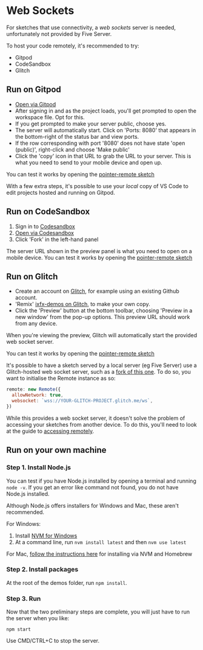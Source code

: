 # Web Sockets

For sketches that use connectivity, a _web sockets_ server is needed, unfortunately not provided by Five Server.

To host your code remotely, it's recommended to try:

* Gitpod
* CodeSandbox
* Glitch

## Run on Gitpod

* [Open via Gitpod](https://gitpod.io/#https://github.com/ClintH/ixfx-demos-light)
* After signing in and as the project loads, you'll get prompted to open the workspace file. Opt for this.
* If you get prompted to make your server public, choose yes.
* The server will automatically start. Click on 'Ports: 8080' that appears in the bottom-right of the status bar and view ports.
* If the row corresponding with port '8080' does not have state 'open (public)', right-click and choose 'Make public'
* Click the 'copy' icon in that URL to grab the URL to your server. This is what you need to send to your mobile device and open up.

You can test it works by opening the [pointer-remote sketch](./pointer/remote/)

With a few extra steps, it's possible to use your _local_ copy of VS Code to edit projects hosted and running on Gitpod.

## Run on CodeSandbox

1. Sign in to [Codesandbox](https://codesandbox.io/)
2. [Open via Codesandbox](https://githubbox.com/clinth/ixfx-demos-light)
3. Click 'Fork' in the left-hand panel

The server URL shown in the preview panel is what you need to open on a mobile device. You can test it works by opening the [pointer-remote sketch](./pointer/remote/)

## Run on Glitch

* Create an account on [Glitch](https://glitch.com), for example using an existing Github account.
* 'Remix' [ixfx-demos on Glitch](https://glitch.com/edit/#!/ixfx-demos), to make your own copy.
* Click the 'Preview' button at the bottom toolbar, choosing 'Preview in a new window' from the pop-up options. This preview URL should work from any device.

When you're viewing the preview, Glitch will automatically start the provided web socket server.

You can test it works by opening the [pointer-remote sketch](./pointer/remote/)

It's possible to have a sketch served by a local server (eg Five Server) use a Glitch-hosted web socket server, such as a [fork of this one](https://glitch.com/edit/#!/ch-remote-test). To do so, you want to initialise the Remote instance as so:

```js
remote: new Remote({
  allowNetwork: true,
  websocket: `wss://YOUR-GLITCH-PROJECT.glitch.me/ws`,
})
```

While this provides a web socket server, it doesn't solve the problem of accessing your sketches from another device. To do this, you'll need to look at the guide to [accessing remotely](./ACCESSING-REMOTELY.md).

## Run on your own machine

### Step 1. Install Node.js

You can test if you have Node.js installed by opening a terminal and running `node -v`. If you get an error like command not found, you do not have Node.js installed.

Although Node.js offers installers for Windows and Mac, these aren't recommended.

For Windows:
1. Install [NVM for Windows](https://github.com/coreybutler/nvm-windows)
2. At a command line, run `nvm install latest` and then `nvm use latest`

For Mac, [follow the instructions here](https://twm.me/best-practice-for-installing-node-js-for-developers-on-mac-os/) for installing via NVM and Homebrew

### Step 2. Install packages

At the root of the demos folder, run `npm install`.

### Step 3. Run

Now that the two preliminary steps are complete, you will just have to run the server when you like:

```
npm start
```

Use CMD/CTRL+C to stop the server.